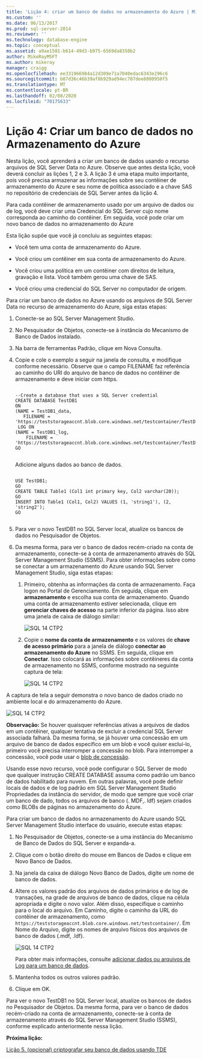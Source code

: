 ```yaml
---
title: 'Lição 4: criar um banco de dados no armazenamento do Azure | Microsoft Docs'
ms.custom: ''
ms.date: 06/13/2017
ms.prod: sql-server-2014
ms.reviewer: ''
ms.technology: database-engine
ms.topic: conceptual
ms.assetid: a9ae1501-b614-49d3-b975-6569da8350b2
author: MikeRayMSFT
ms.author: mikeray
manager: craigg
ms.openlocfilehash: ee331966984a12d309e71a7040edac6343e296c6
ms.sourcegitcommit: b87d36c46b39af8b929ad94ec707dee8800950f5
ms.translationtype: MT
ms.contentlocale: pt-BR
ms.lasthandoff: 02/08/2020
ms.locfileid: "70175633"
---
```

# <a name="lesson-4-create-a-database-in-azure-storage"></a>Lição 4: Criar um banco de dados no Armazenamento do Azure
  Nesta lição, você aprenderá a criar um banco de dados usando o recurso arquivos de SQL Server Data no Azure. Observe que antes desta lição, você deverá concluir as lições 1, 2 e 3. A lição 3 é uma etapa muito importante, pois você precisa armazenar as informações sobre seu contêiner de armazenamento do Azure e seu nome de política associado e a chave SAS no repositório de credenciais de SQL Server antes da lição 4.  
  
 Para cada contêiner de armazenamento usado por um arquivo de dados ou de log, você deve criar uma Credencial do SQL Server cujo nome corresponda ao caminho do contêiner. Em seguida, você pode criar um novo banco de dados no armazenamento do Azure  
  
 Esta lição supõe que você já concluiu as seguintes etapas:  
  
-   Você tem uma conta de armazenamento do Azure.  
  
-   Você criou um contêiner em sua conta de armazenamento do Azure.  
  
-   Você criou uma política em um contêiner com direitos de leitura, gravação e lista. Você também gerou uma chave de SAS.  
  
-   Você criou uma credencial do SQL Server no computador de origem.  
  
 Para criar um banco de dados no Azure usando os arquivos de SQL Server Data no recurso de armazenamento do Azure, siga estas etapas:  
  
1.  Conecte-se ao SQL Server Management Studio.  
  
2.  No Pesquisador de Objetos, conecte-se à instância do Mecanismo de Banco de Dados instalado.  
  
3.  Na barra de ferramentas Padrão, clique em Nova Consulta.  
  
4.  Copie e cole o exemplo a seguir na janela de consulta, e modifique conforme necessário. Observe que o campo FILENAME faz referência ao caminho do URI do arquivo de banco de dados no contêiner de armazenamento e deve iniciar com https.  
  
    ```  
  
    --Create a database that uses a SQL Server credential    
    CREATE DATABASE TestDB1    
    ON   
    (NAME = TestDB1_data,   
       FILENAME = 'https://teststorageaccnt.blob.core.windows.net/testcontainer/TestDB1Data.mdf')   
     LOG ON   
    (NAME = TestDB1_log,   
        FILENAME = 'https://teststorageaccnt.blob.core.windows.net/testcontainer/TestDB1Log.ldf')   
    GO  
  
    ```  
  
     Adicione alguns dados ao banco de dados.  
  
    ```  
  
    USE TestDB1;   
    GO   
    CREATE TABLE Table1 (Col1 int primary key, Col2 varchar(20));   
    GO   
    INSERT INTO Table1 (Col1, Col2) VALUES (1, 'string1'), (2, 'string2');   
    GO  
  
    ```  
  
5.  Para ver o novo TestDB1 no SQL Server local, atualize os bancos de dados no Pesquisador de Objetos.  
  
6.  Da mesma forma, para ver o banco de dados recém-criado na conta de armazenamento, conecte-se à conta de armazenamento através do SQL Server Management Studio (SSMS). Para obter informações sobre como se conectar a um armazenamento do Azure usando SQL Server Management Studio, siga estas etapas:  
  
    1.  Primeiro, obtenha as informações da conta de armazenamento. Faça logon no Portal de Gerenciamento. Em seguida, clique em **armazenamento** e escolha sua conta de armazenamento. Quando uma conta de armazenamento estiver selecionada, clique em **gerenciar chaves de acesso** na parte inferior da página. Isso abre uma janela de caixa de diálogo similar:  
  
         ![SQL 14 CTP2](../tutorials/media/ss-was-tutlesson-4-6-1.gif "SQL 14 CTP2")  
  
    2.  Copie o **nome da conta de armazenamento** e os valores de **chave de acesso primário** para a janela de diálogo **conectar ao armazenamento do Azure** no SSMS. Em seguida, clique em **Conectar**. Isso colocará as informações sobre contêineres da conta de armazenamento no SSMS, conforme mostrado na seguinte captura de tela:  
  
         ![SQL 14 CTP2](../tutorials/media/ss-was-tutlesson-4-6-2.gif "SQL 14 CTP2")  
  
 A captura de tela a seguir demonstra o novo banco de dados criado no ambiente local e do armazenamento do Azure.  
  
 ![SQL 14 CTP2](../tutorials/media/ss-was-tutlesson-4-6-2b.gif "SQL 14 CTP2")  
  
 **Observação:** Se houver quaisquer referências ativas a arquivos de dados em um contêiner, qualquer tentativa de excluir a credencial SQL Server associada falhará. Da mesma forma, se já houver uma concessão em um arquivo de banco de dados específico em um blob e você quiser excluí-lo, primeiro você precisa interromper a concessão no blob. Para interromper a concessão, você pode usar o [blob de concessão](https://msdn.microsoft.com/library/azure/ee691972.aspx).  
  
 Usando esse novo recurso, você pode configurar o SQL Server de modo que qualquer instrução CREATE DATABASE assuma como padrão um banco de dados habilitado para nuvem. Em outras palavras, você pode definir locais de dados e de log padrão em SQL Server Management Studio Propriedades da instância do servidor, de modo que sempre que você criar um banco de dado, todos os arquivos de banco (. MDF,. ldf) sejam criados como BLOBs de páginas no armazenamento do Azure.  
  
 Para criar um banco de dados no armazenamento do Azure usando SQL Server Management Studio interface do usuário, execute estas etapas:  
  
1.  No Pesquisador de Objetos, conecte-se a uma instância do Mecanismo de Banco de Dados do SQL Server e expanda-a.  
  
2.  Clique com o botão direito do mouse em Bancos de Dados e clique em Novo Banco de Dados.  
  
3.  Na janela da caixa de diálogo Novo Banco de Dados, digite um nome de banco de dados.  
  
4.  Altere os valores padrão dos arquivos de dados primários e de log de transações, na grade de arquivos de banco de dados, clique na célula apropriada e digite o novo valor. Além disso, especifique o caminho para o local do arquivo. Em Caminho, digite o caminho da URL do contêiner de armazenamento, como `https://teststorageaccnt.blob.core.windows.net/testcontainer/`. Em Nome do Arquivo, digite os nomes de arquivo físicos dos arquivos de banco de dados (.mdf, .ldf).  
  
     ![SQL 14 CTP2](../tutorials/media/ss-was-tutlesson-4-6-4.gif "SQL 14 CTP2")  
  
     Para obter mais informações, consulte [adicionar dados ou arquivos de Log para um banco de dados](databases/add-data-or-log-files-to-a-database.md).  
  
5.  Mantenha todos os outros valores padrão.  
  
6.  Clique em OK.  
  
 Para ver o novo TestDB1 no SQL Server local, atualize os bancos de dados no Pesquisador de Objetos. Da mesma forma, para ver o banco de dados recém-criado na conta de armazenamento, conecte-se à conta de armazenamento através do SQL Server Management Studio (SSMS), conforme explicado anteriormente nessa lição.  
  
 **Próxima lição:**  
  
 [Lição 5. &#40;opcional&#41; criptografar seu banco de dados usando TDE](../relational-databases/lesson-4-restore-database-to-virtual-machine-from-url.md)  
  
  
